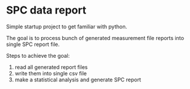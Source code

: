 # SPC data report
Simple startup project to get familiar with python.

The goal is to process bunch of generated measurement file reports into single SPC report file.

Steps to achieve the goal:

1)  read all generated report files
2)  write them into single csv file
3)  make a statistical analysis and generate SPC report
